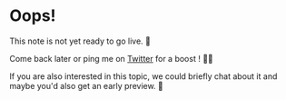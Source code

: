 # Oops!

This note is not yet ready to go live. 😬

Come back later or ping me on [Twitter](https://twitter.com/keikhcheung) for a boost ! 🚀🌝

If you are also interested in this topic, we could briefly chat about it and maybe you'd also get an early preview. 👀